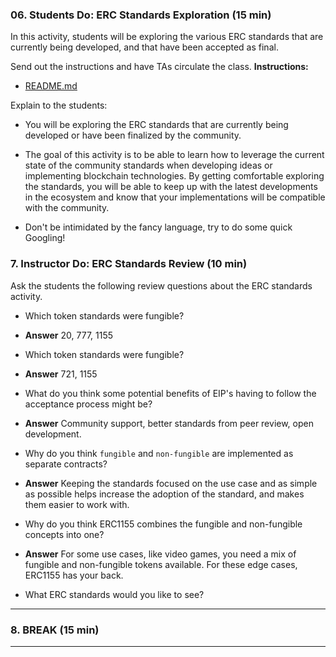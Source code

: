 ### 06. Students Do: ERC Standards Exploration (15 min)

In this activity, students will be exploring the various ERC standards that are currently being developed, and that have been accepted as final.

Send out the instructions and have TAs circulate the class.
**Instructions:**

* [README.md](Activities/06_Stu_ERC_Standards_Exploration/README.md)

Explain to the students:

* You will be exploring the ERC standards that are currently being developed or have been finalized by the community.

* The goal of this activity is to be able to learn how to leverage the current state of the community standards when developing ideas or implementing blockchain technologies. By getting comfortable exploring the standards, you will be able to keep up with the latest developments in the ecosystem and know that your implementations will be compatible with the community.

* Don't be intimidated by the fancy language, try to do some quick Googling!

### 7. Instructor Do: ERC Standards Review (10 min)

Ask the students the following review questions about the ERC standards activity.

* Which token standards were fungible?

* **Answer** 20, 777, 1155

* Which token standards were fungible?

* **Answer** 721, 1155

* What do you think some potential benefits of EIP's having to follow the acceptance process might be?

* **Answer** Community support, better standards from peer review, open development.

* Why do you think `fungible` and `non-fungible` are implemented as separate contracts?

* **Answer** Keeping the standards focused on the use case and as simple as possible helps increase the adoption of the standard, and makes them easier to work with.

* Why do you think ERC1155 combines the fungible and non-fungible concepts into one?

* **Answer** For some use cases, like video games, you need a mix of fungible and non-fungible tokens available. For these edge cases, ERC1155 has your back.

* What ERC standards would you like to see?

---

### 8. BREAK (15 min)

---
